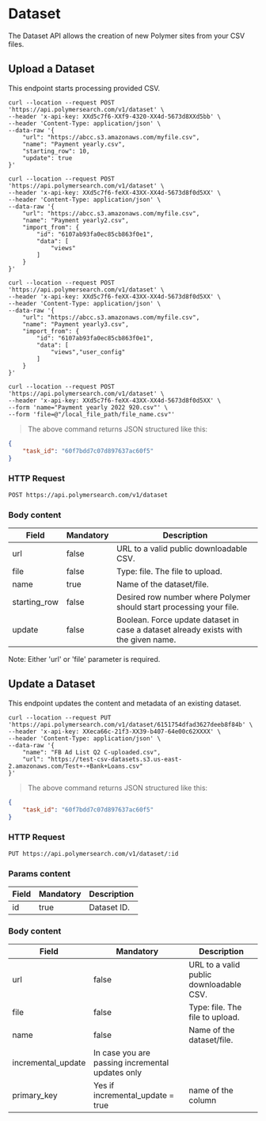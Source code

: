# Dataset

The Dataset API allows the creation of new Polymer sites from your CSV files.


## Upload a Dataset

This endpoint starts processing provided CSV.

```shell
curl --location --request POST 'https://api.polymersearch.com/v1/dataset' \
--header 'x-api-key: XXd5c7f6-XXf9-4320-XX4d-5673d8XXd5bb' \
--header 'Content-Type: application/json' \
--data-raw '{
    "url": "https://abcc.s3.amazonaws.com/myfile.csv",
    "name": "Payment yearly.csv",
    "starting_row": 10,
    "update": true
}'
```

```shell
curl --location --request POST 'https://api.polymersearch.com/v1/dataset' \
--header 'x-api-key: XXd5c7f6-feXX-43XX-XX4d-5673d8f0d5XX' \
--header 'Content-Type: application/json' \
--data-raw '{
    "url": "https://abcc.s3.amazonaws.com/myfile.csv",
    "name": "Payment yearly2.csv",
    "import_from": {
        "id": "6107ab93fa0ec85cb863f0e1",
        "data": [
            "views"
        ]
    }
}'
```

```shell
curl --location --request POST 'https://api.polymersearch.com/v1/dataset' \
--header 'x-api-key: XXd5c7f6-feXX-43XX-XX4d-5673d8f0d5XX' \
--header 'Content-Type: application/json' \
--data-raw '{
    "url": "https://abcc.s3.amazonaws.com/myfile.csv",
    "name": "Payment yearly3.csv",
    "import_from": {
        "id": "6107ab93fa0ec85cb863f0e1",
        "data": [
            "views","user_config"
        ]
    }
}'
```

```shell
curl --location --request POST 'https://api.polymersearch.com/v1/dataset' \
--header 'x-api-key: XXd5c7f6-feXX-43XX-XX4d-5673d8f0d5XX' \
--form 'name="Payment yearly 2022 920.csv"' \
--form 'file=@"/local_file_path/file_name.csv"'
```

> The above command returns JSON structured like this:

```json
{
    "task_id": "60f7bdd7c07d897637ac60f5"
}
```

### HTTP Request

`POST https://api.polymersearch.com/v1/dataset`

### Body content

Field | Mandatory | Description
--------- | ------- | -----------
url | false | URL to a valid public downloadable CSV.
file | false | Type: file. The file to upload.
name | true | Name of the dataset/file.
starting_row | false | Desired row number where Polymer should start processing your file.
update | false | Boolean. Force update dataset in case a dataset already exists with the given name.

Note: Either 'url' or 'file' parameter is required.

## Update a Dataset

This endpoint updates the content and metadata of an existing dataset.

```shell
curl --location --request PUT 'https://api.polymersearch.com/v1/dataset/6151754dfad3627deeb8f84b' \
--header 'x-api-key: XXeca66c-21f3-XX39-b407-64e00c62XXXX' \
--header 'Content-Type: application/json' \
--data-raw '{
    "name": "FB Ad List Q2 C-uploaded.csv",
    "url": "https://test-csv-datasets.s3.us-east-2.amazonaws.com/Test+-+Bank+Loans.csv"
}'
```


> The above command returns JSON structured like this:

```json
{
    "task_id": "60f7bdd7c07d897637ac60f5"
}
```

### HTTP Request

`PUT https://api.polymersearch.com/v1/dataset/:id`


### Params content

Field | Mandatory | Description
--------- | ------- | -----------
id | true | Dataset ID.

### Body content

Field | Mandatory | Description
--------- | ------- | -----------
url | false | URL to a valid public downloadable CSV.
file | false | Type: file. The file to upload.
name | false | Name of the dataset/file.
incremental_update | In case you are passing incremental updates only
primary_key | Yes if incremental_update = true | name of the column
